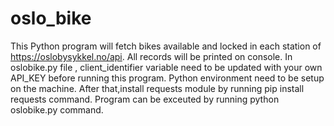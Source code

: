 # oslo_bike
This Python program will fetch bikes available and locked in each station of https://oslobysykkel.no/api.
All records will be printed on console.
In oslobike.py file , client_identifier variable need to be updated with your own API_KEY before running this program.
Python environment need to be setup on the machine.
After that,install requests module by running pip install requests command.
Program can be exceuted by running python oslobike.py command.
